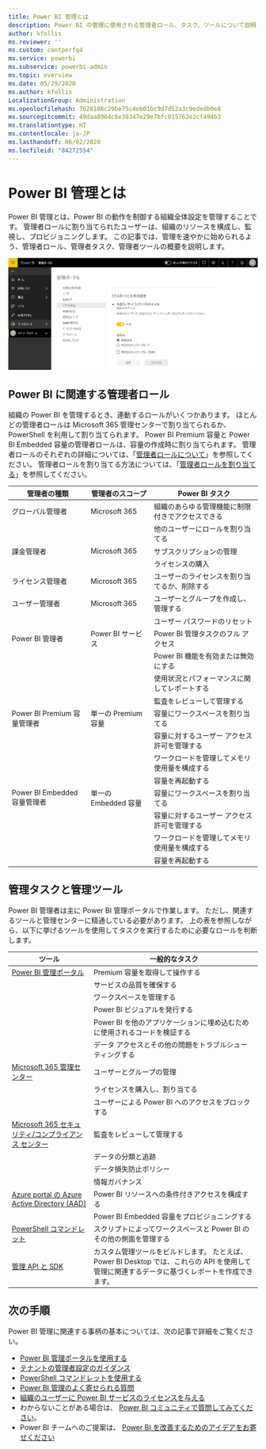```yaml
---
title: Power BI 管理とは
description: Power BI の管理に使用される管理者ロール、タスク、ツールについて説明します。
author: kfollis
ms.reviewer: ''
ms.custom: contperfq4
ms.service: powerbi
ms.subservice: powerbi-admin
ms.topic: overview
ms.date: 05/29/2020
ms.author: kfollis
LocalizationGroup: Administration
ms.openlocfilehash: 7628106c29be75c4eb01bc9d7d52a3c9ededb9e8
ms.sourcegitcommit: 49daa8964c6e30347e29e7bfc015762e2cf494b3
ms.translationtype: HT
ms.contentlocale: ja-JP
ms.lasthandoff: 06/02/2020
ms.locfileid: "84272554"
---
```

# <a name="what-is-power-bi-administration"></a>Power BI 管理とは

Power BI 管理とは、Power BI の動作を制御する組織全体設定を管理することです。 管理者ロールに割り当てられたユーザーは、組織のリソースを構成し、監視し、プロビジョニングします。 この記事では、管理を速やかに始められるよう、管理者ロール、管理者タスク、管理者ツールの概要を説明します。

![Power BI 管理ポータル](media/service-admin-administering-power-bi-in-your-organization/admin-portal.png)

## <a name="administrator-roles-related-to-power-bi"></a>Power BI に関連する管理者ロール

組織の Power BI を管理するとき、連動するロールがいくつかあります。 ほとんどの管理者ロールは Microsoft 365 管理センターで割り当てられるか、PowerShell を利用して割り当てられます。 Power BI Premium 容量と Power BI Embedded 容量の管理者ロールは、容量の作成時に割り当てられます。 管理者ロールのそれぞれの詳細については、「[管理者ロールについて](https://docs.microsoft.com/microsoft-365/admin/add-users/about-admin-roles?view=o365-worldwide)」を参照してください。 管理者ロールを割り当てる方法については、「[管理者ロールを割り当てる](https://docs.microsoft.com/microsoft-365/admin/add-users/assign-admin-roles?view=o365-worldwide)」を参照してください。

| **管理者の種類** | **管理者のスコープ** | **Power BI タスク** |
| --- | --- | --- |
| グローバル管理者 | Microsoft 365 | 組織のあらゆる管理機能に制限付きでアクセスできる |
| | | 他のユーザーにロールを割り当てる |
| 課金管理者 | Microsoft 365 | サブスクリプションの管理 |
| | | ライセンスの購入 |
| ライセンス管理者 | Microsoft 365 | ユーザーのライセンスを割り当てるか、削除する |
| ユーザー管理者 | Microsoft 365 | ユーザーとグループを作成し、管理する |
| | | ユーザー パスワードのリセット |
| Power BI 管理者 | Power BI サービス | Power BI 管理タスクのフル アクセス|
| | | Power BI 機能を有効または無効にする |
| | | 使用状況とパフォーマンスに関してレポートする |
| | | 監査をレビューして管理する |
| Power BI Premium 容量管理者 | 単一の Premium 容量 | 容量にワークスペースを割り当てる|
| | | 容量に対するユーザー アクセス許可を管理する |
| | | ワークロードを管理してメモリ使用量を構成する |
| | | 容量を再起動する |
| Power BI Embedded 容量管理者 | 単一の Embedded 容量 | 容量にワークスペースを割り当てる|
| | | 容量に対するユーザー アクセス許可を管理する |
| | | ワークロードを管理してメモリ使用量を構成する |
| | | 容量を再起動する |

## <a name="administrative-tasks-and-tools"></a>管理タスクと管理ツール

Power BI 管理者は主に Power BI 管理ポータルで作業します。 ただし、関連するツールと管理センターに精通している必要があります。 上の表を参照しながら、以下に挙げるツールを使用してタスクを実行するために必要なロールを判断します。

| **ツール** | **一般的なタスク** |
| --- | --- |
| [Power BI 管理ポータル](https://app.powerbi.com/admin-portal) | Premium 容量を取得して操作する |
| | サービスの品質を確保する |
| | ワークスペースを管理する |
| | Power BI ビジュアルを発行する |
| | Power BI を他のアプリケーションに埋め込むために使用されるコードを検証する |
| | データ アクセスとその他の問題をトラブルシューティングする |
| [Microsoft 365 管理センター](https://admin.microsoft.com) | ユーザーとグループの管理 |
| | ライセンスを購入し、割り当てる |
| | ユーザーによる Power BI へのアクセスをブロックする |
| [Microsoft 365 セキュリティ/コンプライアンス センター](https://protection.office.com) | 監査をレビューして管理する |
| | データの分類と追跡 |
| | データ損失防止ポリシー |
| | 情報ガバナンス |
| [Azure portal の Azure Active Directory (AAD)](https://aad.portal.azure.com) | Power BI リソースへの条件付きアクセスを構成する |
| | Power BI Embedded 容量をプロビジョニングする |
| [PowerShell コマンドレット](https://docs.microsoft.com/powershell/power-bi/overview) | スクリプトによってワークスペースと Power BI のその他の側面を管理する |
| [管理 API と SDK](service-admin-reference.md) | カスタム管理ツールをビルドします。 たとえば、Power BI Desktop では、これらの API を使用して管理に関連するデータに基づくレポートを作成できます。 |

## <a name="next-steps"></a>次の手順

Power BI 管理に関連する事柄の基本については、次の記事で詳細をご覧ください。

- [Power BI 管理ポータルを使用する](service-admin-portal.md)
- [テナントの管理者設定のガイダンス](../guidance/admin-tenant-settings.md)
- [PowerShell コマンドレットを使用する](https://docs.microsoft.com/powershell/power-bi/overview)
- [Power BI 管理のよく寄せられる質問](service-admin-faq.md)
- [組織のユーザーに Power BI サービスのライセンスを与える](service-admin-licensing-organization.md)
- わからないことがある場合は、 [Power BI コミュニティで質問してみてください](https://community.powerbi.com/)。
- Power BI チームへのご提案は、 [Power BI を改善するためのアイデアをお寄せください](https://ideas.powerbi.com/)
